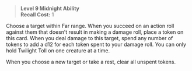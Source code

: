 > **Level 9 Midnight Ability**  
> **Recall Cost:** 1

Choose a target within Far range. When you succeed on an action roll against them that doesn’t result in making a damage roll, place a token on this card. When you deal damage to this target, spend any number of tokens to add a d12 for each token spent to your damage roll. You can only hold Twilight Toll on one creature at a time.

When you choose a new target or take a rest, clear all unspent tokens.
